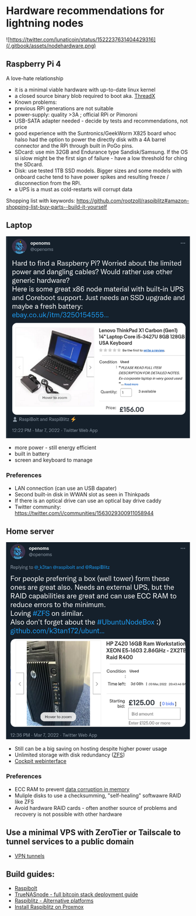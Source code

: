 # Hardware recommendations for lightning nodes

![https://twitter.com/lunaticoin/status/1522237631404429316](/.gitbook/assets/nodehardware.png)
## Raspberry Pi 4
A love-hate relationship
 - it is a minimal viable hardware with up-to-date linux kernel
 - a closed source binary blob required to boot aka. [ThreadX](https://en.wikipedia.org/wiki/ThreadX)
 - Known problems:
  - previous RPi generations are not suitable
  - power-supply: quality >3A ; official RPi or Pimoroni
  - USB-SATA adapter needed - decide by tests and recommendations, not price
  - good experience with the Suntronics/GeekWorm X825 board whoc halso had the option to power the directly disk with a 4A barrel connector and the RPi through built in PoGo pins.
  - SDcard: use min 32GB and Endurance type Sandisk/Samsung. If the OS si islow might be the first sign of failure - have a low threshold for ching the SDcard.
  - Disk: use tested 1TB SSD models. Bigger sizes and some models with onboard cache tend to have power spikes and resulting freeze / disconnection from the RPi.
  - a UPS is a must as cold-restarts will corrupt data

Shopping list with keywords: <https://github.com/rootzoll/raspiblitz#amazon-shopping-list-buy-parts--build-it-yourself>


## Laptop
![laptoptweet](/.gitbook/assets/laptoptweet.png)
- more power - still energy efficient
- built in battery
- screen and keyboard to manage

### Preferences
- LAN connection (can use an USB dapater)
- Second built-in disk in WWAN slot as seen in Thinkpads
- If there is an optical drive can use an optical bay drive caddy 
- Twitter community: <https://twitter.com/i/communities/1563029300911058944>

## Home server
![servertweet](/.gitbook/assets/servertweet.png)
- Still can be a big saving on hosting despite higher power usage
- Unlimited storage with disk redundancy ([ZFS](https://openzfs.github.io/openzfs-docs/Getting%20Started/Debian/index.html))
- [Cockpit webinterface](https://github.com/rootzoll/raspiblitz/issues/2767)
### Preferences
- ECC RAM to prevent [data corruption in memory](https://github.com/lightningnetwork/lnd/issues/7022#issuecomment-1278695682)
- Muliple disks to use a checksumming, "self-healing" softwawre RAID like ZFS
- Avoid hardware RAID cards - often another source of problems and recovery is not possible with other hardware
## Use a minimal VPS with ZeroTier or Tailscale to tunnel services to a public domain
* [VPN tunnels](technicals/networking.md)

## Build guides:
  - [Raspibolt](https://raspibolt.org/)
  - [TrueNASnode - full bitcoin stack deployment guide](https://github.com/seth586/guides/blob/master/FreeNAS/bitcoin/README.md)
  - [Raspiblitz - Alternative platforms](https://github.com/rootzoll/raspiblitz/tree/dev/alternative.platforms)
  - [Install Raspiblitz on Proxmox](https://github.com/rootzoll/raspiblitz/tree/dev/alternative.platforms/Proxmox)
